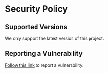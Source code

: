 # Security Policy

## Supported Versions

We only support the latest version of this project.

## Reporting a Vulnerability

[Follow this link](https://github.com/ivangabriele/openai-autogen-dev-studio/security) to report a vulnerability.
